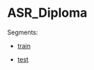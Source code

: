 # ASR_Diploma

Segments:

  * [train](https://drive.google.com/file/d/1Y4a_VGN6Z88kqjVTtLHbrBVQ0olVEl8E/view?usp=sharing)
  
  * [test](https://drive.google.com/file/d/1P6U83NJAVuK638lfSTD_VuThhHSg6RAd/view?usp=sharing)
